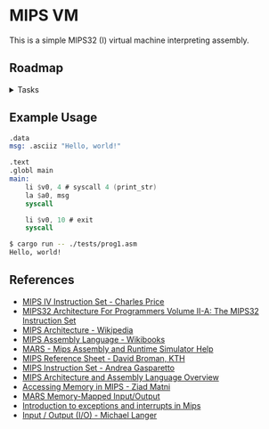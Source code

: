 # MIPS VM

This is a simple MIPS32 (I) virtual machine interpreting assembly.

## Roadmap

<details>
<summary>Tasks</summary>

- [X] MIPS32 (I)
- [ ] MIPS64 (II)
- [X] Assembler
  - [X] Lexer
  - [X] Parser
  - [X] IR
- [X] Basic instruction set
  - [X] Arithmetic (`add`, `sub`, `mul`, `div`)
  - [X] Logical (`and`, `or`, `xor`, `nor`)
  - [X] Memory (`lw`, `sw`, `la`)
  - [X] Control flow (`beq`, `bne`, `j`, `jr`)
  - [X] System calls (`print_int`, `print_str`, `read_int`, `read_str`, `exit`)
- [X] Virtual machine (interpreter)
  - [X] Memory
  - [X] Registers
  - [X] Execution (Fetch-Decode-Execute)
  - [X] System calls
- [ ] Compiler
  - [ ] Register allocation
  - [ ] Instruction selection
  - [ ] Tail call optimization
  - [ ] Calling convention
  - [ ] Target architectures
    - [ ] RISC-V
    - [ ] ARM
    - [ ] x86
    - [ ] x86-64
    - [ ] WebAssembly
  - [ ] Target platforms
    - [ ] Windows (PE)
    - [ ] Linux (ELF)
- [ ] Linker
  - [ ] Static linking
  - [ ] Dynamic linking
- [ ] Device drivers
  - [X] Memory mapped I/O (MMIO)
  - [ ] Interrupts
- [ ] Exception handling
- [ ] Multi-threading
- [ ] JIT compilation
- [ ] Debugger
- [ ] Profiler

On going tasks include performance optimizations, documentation, tests, examples and more.

</details>

## Example Usage

```nasm
.data
msg: .asciiz "Hello, world!"

.text
.globl main
main:
    li $v0, 4 # syscall 4 (print_str)
    la $a0, msg
    syscall

    li $v0, 10 # exit
    syscall
```

```bash
$ cargo run -- ./tests/prog1.asm
Hello, world!
```

## References

- [MIPS IV Instruction Set - Charles Price](https://www.cs.cmu.edu/afs/cs/academic/class/15740-f97/public/doc/mips-isa.pdf)
- [MIPS32 Architecture For Programmers Volume II-A: The MIPS32 Instruction Set](https://s3-eu-west-1.amazonaws.com/downloads-mips/documents/MD00086-2B-MIPS32BIS-AFP-06.03.pdf)
- [MIPS Architecture - Wikipedia](https://en.wikipedia.org/wiki/MIPS_architecture)
- [MIPS Assembly Language - Wikibooks](https://en.wikibooks.org/wiki/MIPS_Assembly)
- [MARS - Mips Assembly and Runtime Simulator Help](https://dpetersanderson.github.io/Help/MarsHelpIntro.html)
- [MIPS Reference Sheet - David Broman, KTH](https://www.kth.se/social/files/563c63c9f276547044e8695f/mips-ref-sheet.pdf)
- [MIPS Instruction Set - Andrea Gasparetto](https://www.dsi.unive.it/~gasparetto/materials/MIPS_Instruction_Set.pdf)
- [MIPS Architecture and Assembly Language Overview](https://minnie.tuhs.org/CompArch/Resources/mips_quick_tutorial.html)
- [Accessing Memory in MIPS - Ziad Matni](https://ucsb-cs64.github.io/w20/lectures/lect07.pdf)
- [MARS Memory-Mapped Input/Output](https://wilkinsonj.people.charleston.edu/mmio.html)
- [Introduction to exceptions and interrupts in Mips](https://www2.it.uu.se/edu/course/homepage/os/vt20/module-1/assignment/)
- [Input / Output (I/O) - Michael Langer](https://www.cim.mcgill.ca/~langer/273/20-slides.pdf)
